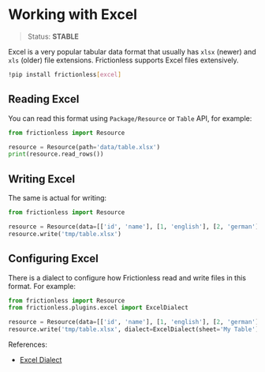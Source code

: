 # Working with Excel

> Status: **STABLE**

Excel is a very popular tabular data format that usually has `xlsx` (newer) and `xls` (older) file extensions. Frictionless supports Excel files extensively.

```sh
!pip install frictionless[excel]
```

## Reading Excel

You can read this format using `Package/Resource` or `Table` API, for example:


```python
from frictionless import Resource

resource = Resource(path='data/table.xlsx')
print(resource.read_rows())
```

## Writing Excel

The same is actual for writing:

```python
from frictionless import Resource

resource = Resource(data=[['id', 'name'], [1, 'english'], [2, 'german']])
resource.write('tmp/table.xlsx')
```

## Configuring Excel

There is a dialect to configure how Frictionless read and write files in this format. For example:

```python
from frictionless import Resource
from frictionless.plugins.excel import ExcelDialect

resource = Resource(data=[['id', 'name'], [1, 'english'], [2, 'german']])
resource.write('tmp/table.xlsx', dialect=ExcelDialect(sheet='My Table'))
```

References:
- [Excel Dialect](https://frictionlessdata.io/tooling/python/formats-reference/#excel)
